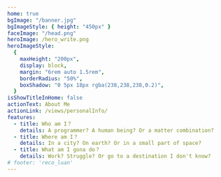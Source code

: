 ```yaml
---
home: true
bgImage: "/banner.jpg"
bgImageStyle: { height: "450px" }
faceImage: "/head.png"
heroImage: /hero_write.png
heroImageStyle:
  {
    maxHeight: "200px",
    display: block,
    margin: "6rem auto 1.5rem",
    borderRadius: "50%",
    boxShadow: "0 5px 18px rgba(238,238,238,0.2)",
  }
isShowTitleInHome: false
actionText: About Me
actionLink: /views/personalInfo/
features:
  - title: Who am I？
    details: A programmer? A human being? Or a matter combination?
  - title: Where am I？
    details: In a city? On earth? Or in a small part of space?
  - title: What am I gona do？
    details: Work? Struggle? Or go to a destination I don't know?
# footer: 'reco_luan'
---
```

